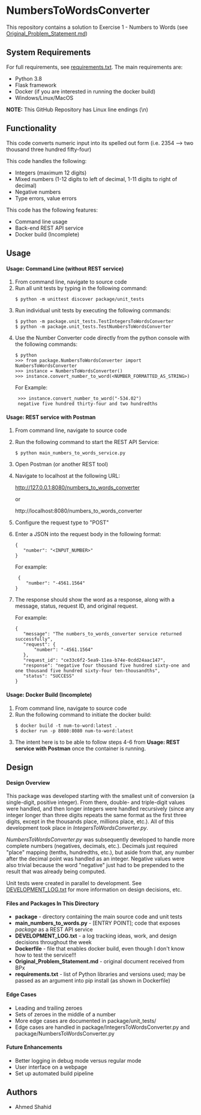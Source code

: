 NumbersToWordsConverter
===================
This repository contains a solution to Exercise 1 - Numbers to Words (see [Original_Problem_Statement.md](Original_Problem_Statement.md))

## System Requirements
For full requirements, see [requirements.txt](requirements.txt).  The main requirements are:
- Python 3.8
- Flask framework
- Docker (if you are interested in running the docker build)
- Windows/Linux/MacOS

**NOTE:** This GitHub Repository has Linux line endings (\n)

## Functionality
This code converts numeric input into its spelled out form (i.e. 2354 --> two thousand three hundred fifty-four)

This code handles the following:
- Integers (maximum 12 digits)
- Mixed numbers (1-12 digits to left of decimal, 1-11 digits to right of decimal)
- Negative numbers
- Type errors, value errors

This code has the following features:
- Command line usage
- Back-end REST API service
- Docker build (Incomplete)

## Usage
#### Usage: Command Line (without REST service)
1. From command line, navigate to source code
2. Run all unit tests by typing in the following command:
    ```commandline
    $ python -m unittest discover package/unit_tests
    ```
3. Run individual unit tests by executing the following commands:
    ```commandline
    $ python -m package.unit_tests.TestIntegersToWordsConverter
    $ python -m package.unit_tests.TestNumbersToWordsConverter
    ```
4. Use the Number Converter code directly from the python console with the following commands:
    ```commandline
    $ python
    >>> from package.NumbersToWordsConverter import NumbersToWordsConverter
    >>> instance = NumbersToWordsConverter()
    >>> instance.convert_number_to_word(<NUMBER_FORMATTED_AS_STRING>)
    ```
   For Example:
   ```commandline
    >>> instance.convert_number_to_word("-534.02")
    negative five hundred thirty-four and two hundredths
    ```
   
#### Usage: REST service with Postman
1. From command line, navigate to source code
2. Run the following command to start the REST API Service:
    ```commandline
    $ python main_numbers_to_words_service.py
    ```
3. Open Postman (or another REST tool)
4. Navigate to localhost at the following URL:
    
    http://127.0.0.1:8080/numbers_to_words_converter
    
    or
    
    http://localhost:8080/numbers_to_words_converter
5. Configure the request type to "POST"
6. Enter a JSON into the request body in the following format:
    ```buildoutcfg
    {
       "number": "<INPUT_NUMBER>"
   }
    ```
   For example:
   ```buildoutcfg
    {
       "number": "-4561.1564"
   }
    ```
6. The response should show the word as a response, along with a message, status, request ID, and original request.
    
    For example:
    ```buildoutcfg
    {
       "message": "The numbers_to_words_converter service returned successfully",
       "request": {
           "number": "-4561.1564"
       },
       "request_id": "ce33c6f2-5ea9-11ea-b74e-0cdd24aac147",
       "response": "negative four thousand five hundred sixty-one and one thousand five hundred sixty-four ten-thousandths",
       "status": "SUCCESS"
    }
    ```

#### Usage: Docker Build (Incomplete)
1. From command line, navigate to source code
2. Run the following command to initiate the docker build:
    ```commandline
    $ docker build -t num-to-word:latest .
    $ docker run -p 8080:8080 num-to-word:latest
    ```
3. The intent here is to be able to follow steps 4-6 from **Usage: REST service with Postman** once the container is running.

## Design

#### Design Overview
This package was developed starting with the smallest unit of conversion (a single-digit, positive integer).
From there, double- and triple-digit values were handled, and then longer integers were handled recursively
(since any integer longer than three digits repeats the same format as the first three digits, except in the
thousands place, millions place, etc.). All of this development took place in *IntegersToWordsConverter.py*.

*NumbersToWordsConverter.py* was subsequently developed to handle more complete numbers (negatives, decimals, etc.).
Decimals just required "place" mapping (tenths, hundredths, etc.), but aside from that, any number after the 
decimal point was handled as an integer. Negative values were also trivial because the word "negative" just
had to be prepended to the result that was already being computed.

Unit tests were created in parallel to development. See [DEVELOPMENT_LOG.txt](DEVELOPMENT_LOG.txt) for more
 information on design decisions, etc.

#### Files and Packages In This Directory
- **package** - directory containing the main source code and unit tests
- **main_numbers_to_words.py** - [ENTRY POINT]; code that exposes *package* as a REST API service
- **DEVELOPMENT_LOG.txt** - a log tracking ideas, work, and design decisions throughout the week
- **Dockerfile** - file that enables docker build, even though I don't know how to test the service!!!
- **Original_Problem_Statement.md** - original document received from BPx
- **requirements.txt** - list of Python libraries and versions used; may be passed as an argument into pip install
 (as shown in Dockerfile)

#### Edge Cases
- Leading and trailing zeroes
- Sets of zeroes in the middle of a number
- More edge cases are documented in package/unit_tests/
- Edge cases are handled in package/IntegersToWordsConverter.py and package/NumbersToWordsConverter.py

#### Future Enhancements
- Better logging in debug mode versus regular mode
- User interface on a webpage
- Set up automated build pipeline
    
## Authors
- Ahmed Shahid 